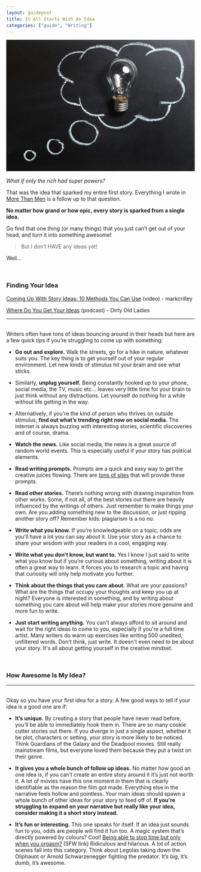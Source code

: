 ```yaml
---
layout: guidepost
title: It All Starts With An Idea
categories: ["guide", "Writing"]
---
```


![](/images/guide/idea.jpg)

*What if only the rich had super powers?*

That was the idea that sparked my entire first story. Everything I wrote in [More Than Men](https://evanjwaterman.com/comic/morethanmen/) is a follow up to that question.

**No matter how grand or how epic, every story is sparked from a single idea.**

Go find that one thing (or many things) that you just can’t get out of your head, and turn it into something awesome!

> But I don’t HAVE any ideas yet!

Well...

<br>

### Finding Your Idea

[Coming Up With Story Ideas: 10 Methods You Can Use](https://www.youtube.com/watch?v=ymYocLTkWEA) (video) - markcrilley

[Where Do You Get Your Ideas](http://dirtyoldladies.libsyn.com/episode-26-where-do-you-get-your-ideas) (podcast) - Dirty Old Ladies

<hr><br>
Writers often have tons of ideas bouncing around in their heads but here are a few quick tips if you’re struggling to come up with something:

- **Go out and explore.** Walk the streets, go for a hike in nature, whatever suits you. The key thing is to get yourself out of your regular environment. Let new kinds of stimulus hit your brain and see what sticks.

- Similarly, **unplug yourself.** Being constantly hooked up to your phone, social media, the TV, music etc... leaves very little time for your brain to just think without any distractions. Let yourself do nothing for a while without life getting in the way.

- Alternatively, if you're the kind of person who thrives on outside stimulus, **find out what’s trending right now on social media.** The internet is always buzzing with interesting stories, scientific discoveries and of course, drama.

- **Watch the news.** Like social media, the news is a great source of random world events. This is especially useful if your story has political elements.

- **Read writing prompts.** Prompts are a quick and easy way to get the creative juices flowing. There are [tons of sites](http://www.writersdigest.com/prompts) that will provide these prompts.

- **Read other stories.** There’s nothing wrong with drawing inspiration from other works. Some, if not all, of the best stories out there are heavily influenced by the writings of others. Just remember to make things your own. Are you adding something new to the discussion, or just ripping another story off? Remember kids: plagiarism is a no no.

- **Write what you know.** If you’re knowledgeable on a topic, odds are you’ll have a lot you can say about it. Use your story as a chance to share your wisdom with your readers in a cool, engaging way.

- **Write what you don’t know, but want to.** Yes I know I just said to write what you know but if you’re curious about something, writing about it is often a great way to learn. It forces you to research a topic and having that curiosity will only help motivate you further.

- **Think about the things that you care about.** What are your passions? What are the things that occupy your thoughts and keep you up at night? Everyone is interested in something, and by writing about something you care about will help make your stories more genuine and more fun to write.

- **Just start writing anything.** You can't always afford to sit around and wait for the right ideas to come to you, especially if you're a full time artist. Many writers do warm up exercises like writing 500 unedited, unfiltered words. Don't think, just write. It doesn't even need to be about your story. It's all about getting yourself in the creative mindset.

<br>

### How Awesome Is My Idea?

<hr><br>
Okay so you have your first idea for a story. A few good ways to tell if your idea is a good one are if:

- **It’s unique.** By creating a story that people have never read before, you’ll be able to immediately hook them in. There are so many cookie cutter stories out there. If you diverge in just a single aspect, whether it be plot, characters or setting, your story is more likely to be noticed. Think Guardians of the Galaxy and the Deadpool movies. Still really mainstream films, but everyone loved them because they put a twist on their genre.

- **It gives you a whole bunch of follow up ideas.** No matter how good an one idea is, if you can’t create an entire story around it it’s just not worth it. A lot of movies have this one moment in them that is clearly identifiable as the reason the film got made. Everything else in the narrative feels hollow and pointless. Your main ideas should spawn a whole bunch of other ideas for your story to feed off of. **If you're struggling to expand on your narrative but really like your idea, consider making it a short story instead.**

- **It’s fun or interesting.** This one speaks for itself. If an idea just sounds fun to you, odds are people will find it fun too. A magic system that’s directly powered by colours? Cool! [Being able to stop time but only when you orgasm?](https://en.wikipedia.org/wiki/Sex_Criminals) (SFW link) Ridiculous and hilarious. A lot of action scenes fall into this category. Think about Legolas taking down the Oliphaunt or Arnold Schwarzenegger fighting the predator. It’s big, it’s dumb, it’s awesome.